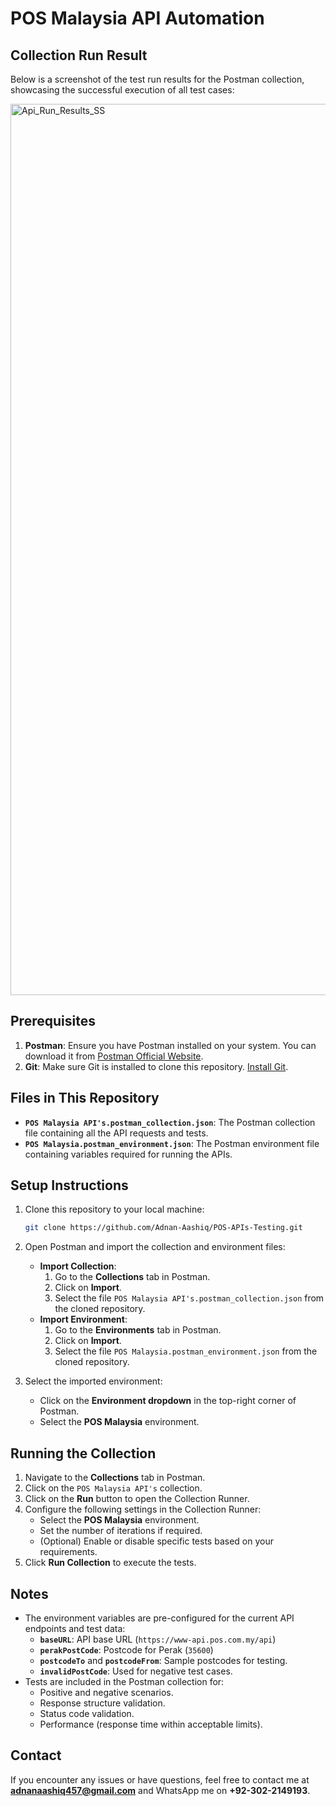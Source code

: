 # POS Malaysia API Automation

## Collection Run Result

Below is a screenshot of the test run results for the Postman collection, showcasing the successful execution of all test cases:

<img width="1426" alt="Api_Run_Results_SS" src="https://github.com/user-attachments/assets/abdde7e0-cfaf-4dae-9bc0-ddc976fc37f1" />

## Prerequisites

1. **Postman**: Ensure you have Postman installed on your system. You can download it from [Postman Official Website](https://www.postman.com/downloads/).
2. **Git**: Make sure Git is installed to clone this repository. [Install Git](https://git-scm.com/).

## Files in This Repository

- **`POS Malaysia API's.postman_collection.json`**: The Postman collection file containing all the API requests and tests.
- **`POS Malaysia.postman_environment.json`**: The Postman environment file containing variables required for running the APIs.

## Setup Instructions

1. Clone this repository to your local machine:
   ```bash
   git clone https://github.com/Adnan-Aashiq/POS-APIs-Testing.git
   ```

2. Open Postman and import the collection and environment files:
   - **Import Collection**:
     1. Go to the **Collections** tab in Postman.
     2. Click on **Import**.
     3. Select the file `POS Malaysia API's.postman_collection.json` from the cloned repository.
   - **Import Environment**:
     1. Go to the **Environments** tab in Postman.
     2. Click on **Import**.
     3. Select the file `POS Malaysia.postman_environment.json` from the cloned repository.

3. Select the imported environment:
   - Click on the **Environment dropdown** in the top-right corner of Postman.
   - Select the **POS Malaysia** environment.

## Running the Collection

1. Navigate to the **Collections** tab in Postman.
2. Click on the `POS Malaysia API's` collection.
3. Click on the **Run** button to open the Collection Runner.
4. Configure the following settings in the Collection Runner:
   - Select the **POS Malaysia** environment.
   - Set the number of iterations if required.
   - (Optional) Enable or disable specific tests based on your requirements.
5. Click **Run Collection** to execute the tests.

## Notes

- The environment variables are pre-configured for the current API endpoints and test data:
  - **`baseURL`**: API base URL (`https://www-api.pos.com.my/api`)
  - **`perakPostCode`**: Postcode for Perak (`35600`)
  - **`postcodeTo`** and **`postcodeFrom`**: Sample postcodes for testing.
  - **`invalidPostCode`**: Used for negative test cases.
- Tests are included in the Postman collection for:
  - Positive and negative scenarios.
  - Response structure validation.
  - Status code validation.
  - Performance (response time within acceptable limits).

## Contact

If you encounter any issues or have questions, feel free to contact me at **adnanaashiq457@gmail.com** and WhatsApp me on **+92-302-2149193**.

